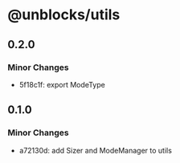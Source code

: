 # @unblocks/utils

## 0.2.0

### Minor Changes

- 5f18c1f: export ModeType

## 0.1.0

### Minor Changes

- a72130d: add Sizer and ModeManager to utils
